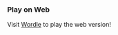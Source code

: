 ### Play on Web

Visit [Wordle](https://ajaykrsna.github.io/flutter-wordle-game/#/) to play the web version!
